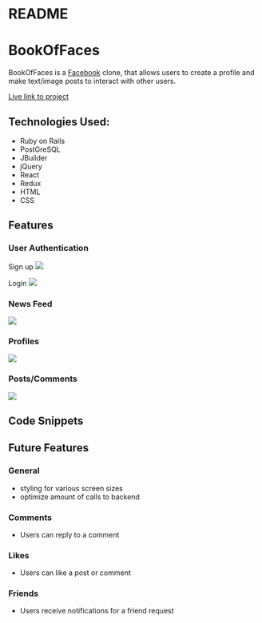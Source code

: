# README

# BookOfFaces

BookOfFaces is a [Facebook](https://www.facebook.com/) clone, that allows users to create a profile and make text/image posts to interact with other users.

[Live link to project](https://bookoffaces.herokuapp.com/#/)

## Technologies Used:

* Ruby on Rails
* PostGreSQL
* JBuilder
* jQuery
* React
* Redux
* HTML
* CSS

## Features

### User Authentication

Sign up
![](https://i.imgur.com/9f8zIar.png)

Login
![](https://i.imgur.com/NkJSKkr.png)

### News Feed

![](https://i.imgur.com/LQXqQpk.png)

### Profiles 

![](https://i.imgur.com/FJIMuuo.png)

### Posts/Comments

![](https://i.imgur.com/NmS7wf6.png)

## Code Snippets

## Future Features

### General
* styling for various screen sizes
* optimize amount of calls to backend

### Comments 
* Users can reply to a comment

### Likes
* Users can like a post or comment

### Friends
* Users receive notifications for a friend request


